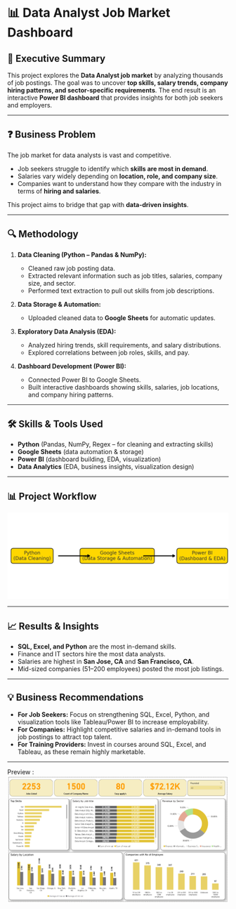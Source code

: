 # 📊 Data Analyst Job Market Dashboard  

## 📝 Executive Summary  
This project explores the **Data Analyst job market** by analyzing thousands of job postings. The goal was to uncover **top skills, salary trends, company hiring patterns, and sector-specific requirements**. The end result is an interactive **Power BI dashboard** that provides insights for both job seekers and employers.  

---

## ❓ Business Problem  
The job market for data analysts is vast and competitive.  
- Job seekers struggle to identify which **skills are most in demand**.  
- Salaries vary widely depending on **location, role, and company size**.  
- Companies want to understand how they compare with the industry in terms of **hiring and salaries**.  

This project aims to bridge that gap with **data-driven insights**.  

---

## 🔍 Methodology  
1. **Data Cleaning (Python – Pandas & NumPy):**  
   - Cleaned raw job posting data.  
   - Extracted relevant information such as job titles, salaries, company size, and sector.  
   - Performed text extraction to pull out skills from job descriptions.  

2. **Data Storage & Automation:**  
   - Uploaded cleaned data to **Google Sheets** for automatic updates.  

3. **Exploratory Data Analysis (EDA):**  
   - Analyzed hiring trends, skill requirements, and salary distributions.  
   - Explored correlations between job roles, skills, and pay.  

4. **Dashboard Development (Power BI):**  
   - Connected Power BI to Google Sheets.  
   - Built interactive dashboards showing skills, salaries, job locations, and company hiring patterns.  

---

## 🛠️ Skills & Tools Used  
- **Python** (Pandas, NumPy, Regex – for cleaning and extracting skills)  
- **Google Sheets** (data automation & storage)  
- **Power BI** (dashboard building, EDA, visualization)  
- **Data Analytics** (EDA, business insights, visualization design)  

---

## 📊 Project Workflow  

![Project Workflow](project_workflow.png)  

---

## 📈 Results & Insights  
- **SQL, Excel, and Python** are the most in-demand skills.  
- Finance and IT sectors hire the most data analysts.  
- Salaries are highest in **San Jose, CA** and **San Francisco, CA**.  
- Mid-sized companies (51–200 employees) posted the most job listings.  

---

## 💡 Business Recommendations  
- **For Job Seekers:** Focus on strengthening SQL, Excel, Python, and visualization tools like Tableau/Power BI to increase employability.  
- **For Companies:** Highlight competitive salaries and in-demand tools in job postings to attract top talent.  
- **For Training Providers:** Invest in courses around SQL, Excel, and Tableau, as these remain highly marketable.  

---


Preview : ![Dashboard](https://github.com/Akmal-s/Data-analyst-jobs-Analysis/blob/main/DA_Jobs_Analysis_dashboard.png)

